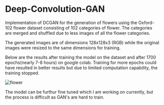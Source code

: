 # Deep-Convolution-GAN
Implementation of DCGAN for the generation of flowers using the Oxford-102 flower dataset consisting of 102 categories of flower. The categories are merged and shuffled due to less images of all the flower categories.

The generated images are of dimensions 128x128x3 (RGB) while the original images were resized to the same dimensions for training. 

Below are the results after training the model on the dataset and after 1700 epochs(nearly 7-8 hours) on google colab. Training for more epochs could have resulted in better results but due to limited computation capability, the training stopped.

![flower](https://github.com/Akhilesh64/Florum-Ipsum-DCGAN/blob/master/GAN(final).gif)

The model can be furthur fine tuned which I am working on currently, but the process is difficult as GAN's are hard to train.
